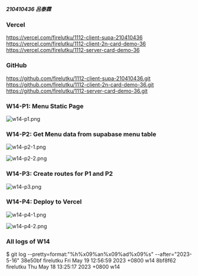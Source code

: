 ##### 210410436 呂泰霖
### Vercel
https://vercel.com/firelutku/1112-client-supa-210410436
https://vercel.com/firelutku/1112-client-2n-card-demo-36
https://vercel.com/firelutku/1112-server-card-demo-36

### GitHub
https://github.com/firelutku/1112-client-supa-210410436.git
https://github.com/firelutku/1112-client-2n-card-demo-36.git
https://github.com/firelutku/1112-server-card-demo-36.git

### W14-P1: Menu Static Page
 
![w14-p1.png](https://yqwsykxgytarpubmcbht.supabase.co/storage/v1/object/public/demo-36/md_img/w14-p1.png?t=2023-05-19T04%3A50%3A38.723Z)

### W14-P2: Get Menu data from supabase menu table
 
![w14-p2-1.png](https://yqwsykxgytarpubmcbht.supabase.co/storage/v1/object/public/demo-36/md_img/w14-p2-1.png?t=2023-05-19T04%3A51%3A06.264Z)
 
![w14-p2-2.png](https://yqwsykxgytarpubmcbht.supabase.co/storage/v1/object/public/demo-36/md_img/w14-p2-2.png?t=2023-05-19T04%3A51%3A26.168Z)

### W14-P3: Create routes for P1 and P2
 
![w14-p3.png](https://yqwsykxgytarpubmcbht.supabase.co/storage/v1/object/public/demo-36/md_img/w14-p3.png?t=2023-05-19T04%3A51%3A49.912Z)

### W14-P4: Deploy to Vercel
 
![w14-p4-1.png](https://yqwsykxgytarpubmcbht.supabase.co/storage/v1/object/public/demo-36/md_img/w14-p4-1.png?t=2023-05-19T04%3A52%3A07.797Z)
 
![w14-p4-2.png](https://yqwsykxgytarpubmcbht.supabase.co/storage/v1/object/public/demo-36/md_img/w14-p4-2.png?t=2023-05-19T04%3A52%3A34.197Z)

### All logs of W14
$ git log --pretty=format:"%h%x09%an%x09%ad%x09%s" --after="2023-5-16"
38e50bf firelutku       Fri May 19 12:56:59 2023 +0800  w14
8bf8f62 firelutku       Thu May 18 13:25:17 2023 +0800  w14